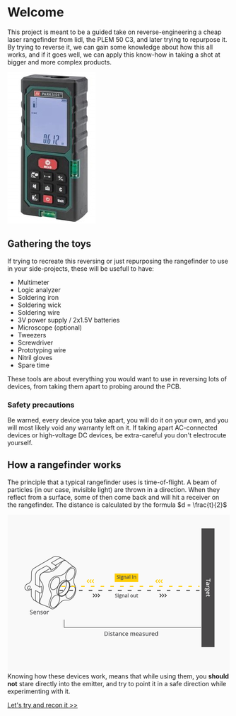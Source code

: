 
# Welcome 

This project is meant to be a guided take on reverse-engineering a cheap laser rangefinder from lidl, the PLEM 50 C3, and later trying to repurpose it. By trying to reverse it, we can gain some knowledge about how this all works, and if it goes well, we can apply this know-how in taking a shot at bigger and more complex products.

![The PLEM 50 C3 rangefinder](https://raw.githubusercontent.com/AndreiVladescu/Reverse-Engineering-Laser-Rangefinder/main/images/rangefinder.jpg)

## Gathering the toys

If trying to recreate this reversing or just repurposing the rangefinder to use in your side-projects, these will be usefull to have:

- Multimeter
- Logic analyzer
- Soldering iron
- Soldering wick
- Soldering wire
- 3V power supply / 2x1.5V batteries
- Microscope (optional)
- Tweezers
- Screwdriver
- Prototyping wire
- Nitril gloves
- Spare time


These tools are about everything you would want to use in reversing lots of devices, from taking them apart to probing around the PCB.

### Safety precautions

Be warned, every device you take apart, you will do it on your own, and you will most likely void any warranty left on it. If taking apart AC-connected devices or high-voltage DC devices, be extra-careful you don't electrocute yourself.

## How a rangefinder works

The principle that a typical rangefinder uses is time-of-flight. A beam of particles (in our case, invisible light) are thrown in a direction. When they reflect from a surface, some of then come back and will hit a receiver on the rangefinder. The distance is calculated by the formula $d = \frac{t}{2}$

![tof-principle](https://raw.githubusercontent.com/AndreiVladescu/Reverse-Engineering-Laser-Rangefinder/main/images/tof_principle.png)
Knowing how these devices work, means that while using them, you **should not** stare directly into the emitter, and try to point it in a safe direction while experimenting with it.

[Let's try and recon it >>](https://github.com/AndreiVladescu/Reverse-Engineering-Laser-Rangefinder/blob/main/recon.md)
